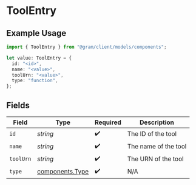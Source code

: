 # ToolEntry

## Example Usage

```typescript
import { ToolEntry } from "@gram/client/models/components";

let value: ToolEntry = {
  id: "<id>",
  name: "<value>",
  toolUrn: "<value>",
  type: "function",
};
```

## Fields

| Field                                              | Type                                               | Required                                           | Description                                        |
| -------------------------------------------------- | -------------------------------------------------- | -------------------------------------------------- | -------------------------------------------------- |
| `id`                                               | *string*                                           | :heavy_check_mark:                                 | The ID of the tool                                 |
| `name`                                             | *string*                                           | :heavy_check_mark:                                 | The name of the tool                               |
| `toolUrn`                                          | *string*                                           | :heavy_check_mark:                                 | The URN of the tool                                |
| `type`                                             | [components.Type](../../models/components/type.md) | :heavy_check_mark:                                 | N/A                                                |